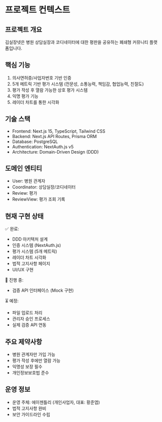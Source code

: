 # 프로젝트 컨텍스트

## 프로젝트 개요
김실장넷은 병원 상담실장과 코디네이터에 대한 평판을 공유하는 폐쇄형 커뮤니티 플랫폼입니다.

## 핵심 기능
1. 의사면허증/사업자번호 기반 인증
2. 5개 메트릭 기반 평가 시스템 (전문성, 소통능력, 책임감, 협업능력, 친절도)
3. 평가 작성 후 열람 가능한 상호 평가 시스템
4. 익명 평가 기능
5. 레이더 차트를 통한 시각화

## 기술 스택
- Frontend: Next.js 15, TypeScript, Tailwind CSS
- Backend: Next.js API Routes, Prisma ORM
- Database: PostgreSQL
- Authentication: NextAuth.js v5
- Architecture: Domain-Driven Design (DDD)

## 도메인 엔티티
- User: 병원 관계자
- Coordinator: 상담실장/코디네이터
- Review: 평가
- ReviewView: 평가 조회 기록

## 현재 구현 상태
✅ 완료:
- DDD 아키텍처 설계
- 인증 시스템 (NextAuth.js)
- 평가 시스템 (5개 메트릭)
- 레이더 차트 시각화
- 법적 고지사항 페이지
- UI/UX 구현

🔄 진행 중:
- 검증 API 인터페이스 (Mock 구현)

⏳ 예정:
- 파일 업로드 처리
- 관리자 승인 프로세스
- 실제 검증 API 연동

## 주요 제약사항
- 병원 관계자만 가입 가능
- 평가 작성 후에만 열람 가능
- 익명성 보장 필수
- 개인정보보호법 준수

## 운영 정보
- 운영 주체: 에이젠틀리 (개인사업자, 대표: 황준엽)
- 법적 고지사항 완비
- 보안 가이드라인 수립